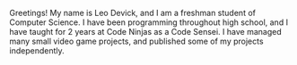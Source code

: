 Greetings! My name is Leo Devick, and I am a freshman student of Computer Science. I have been programming throughout high school, and I have taught for 2 years at Code Ninjas as a Code Sensei. I have managed many small video game projects, and published some of my projects independently.
<!---
CtrlAltLeo/CtrlAltLeo is a ✨ special ✨ repository because its `README.md` (this file) appears on your GitHub profile.
You can click the Preview link to take a look at your changes.
--->
